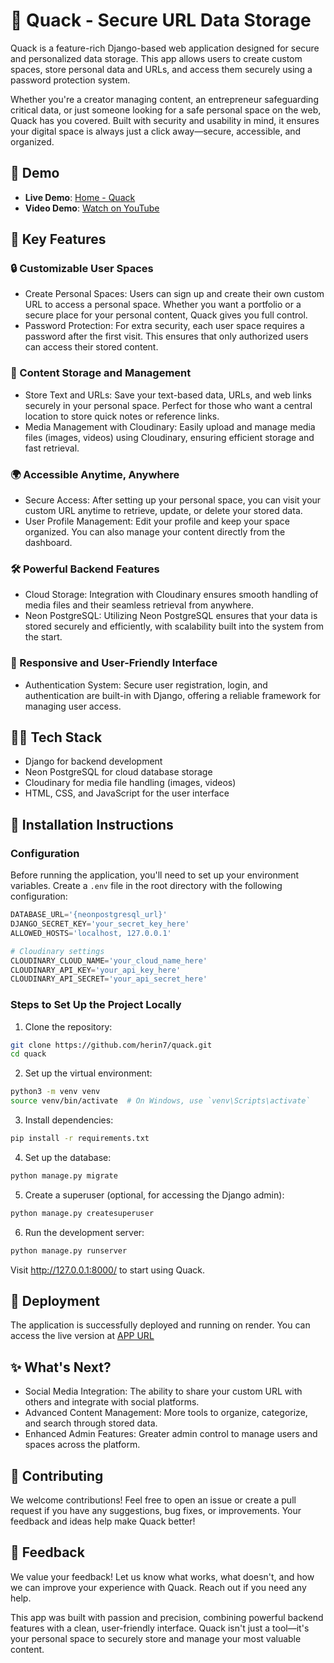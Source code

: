 # 🌟 Quack - Secure URL Data Storage

Quack is a feature-rich Django-based web application designed for secure and personalized data storage. This app allows users to create custom spaces, store personal data and URLs, and access them securely using a password protection system.

Whether you're a creator managing content, an entrepreneur safeguarding critical data, or just someone looking for a safe personal space on the web, Quack has you covered. Built with security and usability in mind, it ensures your digital space is always just a click away—secure, accessible, and organized.

## 🎥 Demo
* **Live Demo**: [Home - Quack](https://quack-2.onrender.com/)
* **Video Demo**: [Watch on YouTube](https://youtu.be/iS8OXg74EUI)

## 🚀 Key Features

### 🔒 Customizable User Spaces
* Create Personal Spaces: Users can sign up and create their own custom URL to access a personal space. Whether you want a portfolio or a secure place for your personal content, Quack gives you full control.
* Password Protection: For extra security, each user space requires a password after the first visit. This ensures that only authorized users can access their stored content.

### 📂 Content Storage and Management
* Store Text and URLs: Save your text-based data, URLs, and web links securely in your personal space. Perfect for those who want a central location to store quick notes or reference links.
* Media Management with Cloudinary: Easily upload and manage media files (images, videos) using Cloudinary, ensuring efficient storage and fast retrieval.

### 🌍 Accessible Anytime, Anywhere
* Secure Access: After setting up your personal space, you can visit your custom URL anytime to retrieve, update, or delete your stored data.
* User Profile Management: Edit your profile and keep your space organized. You can also manage your content directly from the dashboard.

### 🛠️ Powerful Backend Features
* Cloud Storage: Integration with Cloudinary ensures smooth handling of media files and their seamless retrieval from anywhere.
* Neon PostgreSQL: Utilizing Neon PostgreSQL ensures that your data is stored securely and efficiently, with scalability built into the system from the start.

### 🎨 Responsive and User-Friendly Interface
* Authentication System: Secure user registration, login, and authentication are built-in with Django, offering a reliable framework for managing user access.

## 🧑‍💻 Tech Stack
* Django for backend development
* Neon PostgreSQL for cloud database storage
* Cloudinary for media file handling (images, videos)
* HTML, CSS, and JavaScript for the user interface

## 🌱 Installation Instructions

### Configuration
Before running the application, you'll need to set up your environment variables. Create a `.env` file in the root directory with the following configuration:

```python
DATABASE_URL='{neonpostgresql_url}'
DJANGO_SECRET_KEY='your_secret_key_here'
ALLOWED_HOSTS='localhost, 127.0.0.1'

# Cloudinary settings
CLOUDINARY_CLOUD_NAME='your_cloud_name_here'
CLOUDINARY_API_KEY='your_api_key_here'
CLOUDINARY_API_SECRET='your_api_secret_here'
```

### Steps to Set Up the Project Locally

1. Clone the repository:
```bash
git clone https://github.com/herin7/quack.git
cd quack
```

2. Set up the virtual environment:
```bash
python3 -m venv venv
source venv/bin/activate  # On Windows, use `venv\Scripts\activate`
```

3. Install dependencies:
```bash
pip install -r requirements.txt
```

4. Set up the database:
```bash
python manage.py migrate
```

5. Create a superuser (optional, for accessing the Django admin):
```bash
python manage.py createsuperuser
```

6. Run the development server:
```bash
python manage.py runserver
```

Visit http://127.0.0.1:8000/ to start using Quack.

## 🚀 Deployment
The application is successfully deployed and running on render. You can access the live version at [APP URL](https://quack-2.onrender.com/)

## ✨ What's Next?
* Social Media Integration: The ability to share your custom URL with others and integrate with social platforms.
* Advanced Content Management: More tools to organize, categorize, and search through stored data.
* Enhanced Admin Features: Greater admin control to manage users and spaces across the platform.

## 📝 Contributing
We welcome contributions! Feel free to open an issue or create a pull request if you have any suggestions, bug fixes, or improvements. Your feedback and ideas help make Quack better!

## 💬 Feedback
We value your feedback! Let us know what works, what doesn't, and how we can improve your experience with Quack. Reach out if you need any help.

This app was built with passion and precision, combining powerful backend features with a clean, user-friendly interface. Quack isn't just a tool—it's your personal space to securely store and manage your most valuable content.
